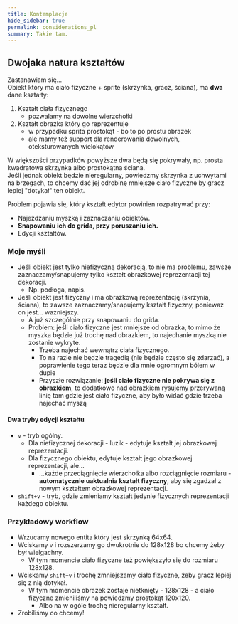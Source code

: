 ```yaml
---
title: Kontemplacje
hide_sidebar: true
permalink: considerations_pl
summary: Takie tam.
---
```


## Dwojaka natura kształtów

Zastanawiam się...  
Obiekt który ma ciało fizyczne + sprite (skrzynka, gracz, ściana), ma **dwa** dane kształty:

1. Kształt ciała fizycznego
	- pozwalamy na dowolne wierzchołki
2. Kształt obrazka który go reprezentuje
	- w przypadku sprita prostokąt - bo to po prostu obrazek
	- ale mamy też support dla renderowania dowolnych, oteksturowanych wielokątów

W większości przypadków powyższe dwa będą się pokrywały, np. prosta kwadratowa skrzynka albo prostokątna ściana.  
Jeśli jednak obiekt będzie nieregularny, powiedzmy skrzynka z uchwytami na brzegach, to chcemy dać jej odrobinę mniejsze ciało fizyczne by gracz lepiej "dotykał" ten obiekt.  

Problem pojawia się, który kształt edytor powinien rozpatrywać przy:

- Najeżdżaniu myszką i zaznaczaniu obiektów.
- **Snapowaniu ich do grida, przy poruszaniu ich.**
- Edycji kształtów.

### Moje myśli

- Jeśli obiekt jest tylko niefizyczną dekoracją, to nie ma problemu, zawsze zaznaczamy/snapujemy tylko kształt obrazkowej reprezentacji tej dekoracji.
	- Np. podłoga, napis.
- Jeśli obiekt jest fizyczny i ma obrazkową reprezentację (skrzynia, ściana), to zawsze zaznaczamy/snapujemy kształt fizyczny, ponieważ on jest... ważniejszy.
	- A już szczególnie przy snapowaniu do grida.
	- Problem: jeśli ciało fizyczne jest mniejsze od obrazka, to mimo że myszka będzie już trochę nad obrazkiem, to najechanie myszką nie zostanie wykryte.
		- Trzeba najechać wewnątrz ciała fizycznego.
		- To na razie nie będzie tragedią (nie będzie często się zdarzać), a poprawienie tego teraz będzie dla mnie ogromnym bólem w dupie
		- Przyszłe rozwiązanie: **jeśli ciało fizyczne nie pokrywa się z obrazkiem**, to dodatkowo nad obrazkiem rysujemy przerywaną linię tam gdzie jest ciało fizyczne, aby było widać gdzie trzeba najechać myszą

#### Dwa tryby edycji kształtu
- ``v`` - tryb ogólny.
	- Dla niefizycznej dekoracji - luzik - edytuje kształt jej obrazkowej reprezentacji.
	- Dla fizycznego obiektu, edytuje kształt jego obrazkowej reprezentacji, ale... 
		- ...każde przeciągnięcie wierzchołka albo rozciągnięcie rozmiaru - **automatycznie uaktualnia kształt fizyczny**, aby się zgadzał z nowym kształtem obrazkowej reprezentacji.
- ``shift+v`` - tryb, gdzie zmieniamy kształt jedynie fizycznych reprezentacji każdego obiektu.

### Przykładowy workflow

- Wrzucamy nowego entita który jest skrzynką 64x64.
- Wciskamy ``v`` i rozszerzamy go dwukrotnie do 128x128 bo chcemy żeby był wielgachny.
	- W tym momencie ciało fizyczne też powiększyło się do rozmiaru 128x128.
- Wciskamy ``shift+v`` i trochę zmniejszamy ciało fizyczne, żeby gracz lepiej się z nią dotykał.
	- W tym momencie obrazek zostaje nietknięty - 128x128 - a ciało fizyczne zmieniliśmy na powiedzmy prostokąt 120x120.
		- Albo na w ogóle trochę nieregularny kształt.
- Zrobiliśmy co chcemy!

